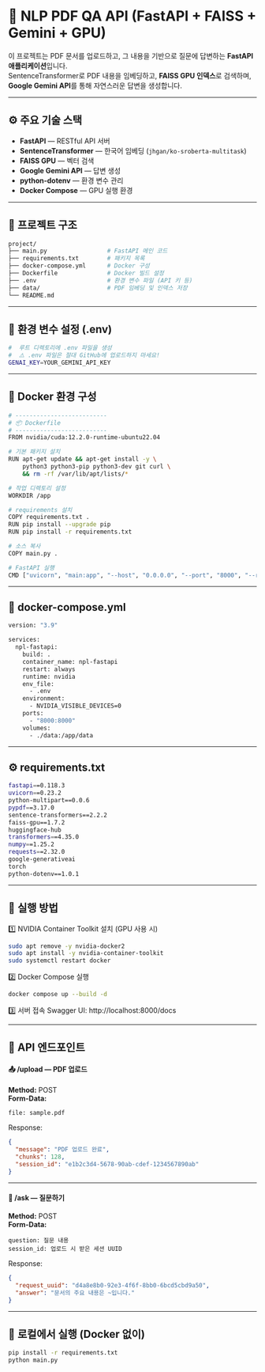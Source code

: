 # 🧠 NLP PDF QA API (FastAPI + FAISS + Gemini + GPU)

이 프로젝트는 PDF 문서를 업로드하고, 그 내용을 기반으로 질문에 답변하는 **FastAPI 애플리케이션**입니다.  
SentenceTransformer로 PDF 내용을 임베딩하고, **FAISS GPU 인덱스**로 검색하며,  
**Google Gemini API**를 통해 자연스러운 답변을 생성합니다.

---

## ⚙️ 주요 기술 스택

- **FastAPI** — RESTful API 서버
- **SentenceTransformer** — 한국어 임베딩 (`jhgan/ko-sroberta-multitask`)
- **FAISS GPU** — 벡터 검색
- **Google Gemini API** — 답변 생성
- **python-dotenv** — 환경 변수 관리
- **Docker Compose** — GPU 실행 환경

---

## 📁 프로젝트 구조

```bash
project/
├── main.py                 # FastAPI 메인 코드
├── requirements.txt        # 패키지 목록
├── docker-compose.yml      # Docker 구성
├── Dockerfile              # Docker 빌드 설정
├── .env                    # 환경 변수 파일 (API 키 등)
├── data/                   # PDF 임베딩 및 인덱스 저장
└── README.md
```
---

## 🔑 환경 변수 설정 (.env)

```bash
#  루트 디렉토리에 .env 파일을 생성
#  ⚠️ .env 파일은 절대 GitHub에 업로드하지 마세요!
GENAI_KEY=YOUR_GEMINI_API_KEY
```


---

## 🐋 Docker 환경 구성
```bash
# --------------------------
# 📦 Dockerfile
# --------------------------
FROM nvidia/cuda:12.2.0-runtime-ubuntu22.04

# 기본 패키지 설치
RUN apt-get update && apt-get install -y \
    python3 python3-pip python3-dev git curl \
    && rm -rf /var/lib/apt/lists/*

# 작업 디렉토리 설정
WORKDIR /app

# requirements 설치
COPY requirements.txt .
RUN pip install --upgrade pip
RUN pip install -r requirements.txt

# 소스 복사
COPY main.py .

# FastAPI 실행
CMD ["uvicorn", "main:app", "--host", "0.0.0.0", "--port", "8000", "--reload"]

```
---

## 🧩 docker-compose.yml
```bash
version: "3.9"

services:
  npl-fastapi:
    build: .
    container_name: npl-fastapi
    restart: always
    runtime: nvidia
    env_file:
      - .env       
    environment:
      - NVIDIA_VISIBLE_DEVICES=0
    ports:
      - "8000:8000"
    volumes:
      - ./data:/app/data

```
---
## ⚙️ requirements.txt
```bash
fastapi==0.118.3
uvicorn==0.23.2
python-multipart==0.0.6
pypdf==3.17.0
sentence-transformers==2.2.2
faiss-gpu==1.7.2
huggingface-hub
transformers==4.35.0
numpy==1.25.2
requests==2.32.0
google-generativeai
torch
python-dotenv==1.0.1
```
---
## 🚀 실행 방법
1️⃣ NVIDIA Container Toolkit 설치
(GPU 사용 시)
```bash
sudo apt remove -y nvidia-docker2
sudo apt install -y nvidia-container-toolkit
sudo systemctl restart docker
```

2️⃣ Docker Compose 실행
```bash
docker compose up --build -d
```

3️⃣ 서버 접속
Swagger UI: http://localhost:8000/docs

---
## 🧾 API 엔드포인트
#### 📤 /upload — PDF 업로드

**Method:** POST  
**Form-Data:**
```bash
file: sample.pdf
```
Response:
```json
{
  "message": "PDF 업로드 완료",
  "chunks": 128,
  "session_id": "e1b2c3d4-5678-90ab-cdef-1234567890ab"
}
```
---
#### 💬 /ask — 질문하기

**Method:** POST  
**Form-Data:**

```
question: 질문 내용
session_id: 업로드 시 받은 세션 UUID
```

Response:
```json
{
  "request_uuid": "d4a8e8b0-92e3-4f6f-8bb0-6bcd5cbd9a50",
  "answer": "문서의 주요 내용은 ~입니다."
}
```
---
## 🧠 로컬에서 실행 (Docker 없이)
```bash
pip install -r requirements.txt
python main.py
```